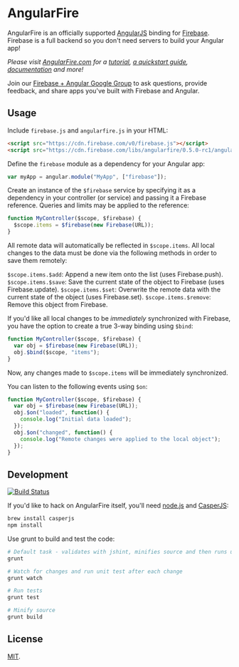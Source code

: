 AngularFire
===========
AngularFire is an officially supported [AngularJS](http://angularjs.org/) binding
for [Firebase](http://www.firebase.com/?utm_medium=web&utm_source=angularFire).
Firebase is a full backend so you don't need servers to build your Angular app!

*Please visit [AngularFire.com](http://angularfire.com) for a
[tutorial](http://angularfire.com/tutorial),
[a quickstart guide](http://angularfire.com/quickstart.html),
[documentation](http://angularfire.com/documentation.html) and more!*

Join our [Firebase + Angular Google Group](https://groups.google.com/forum/#!forum/firebase-angular) to ask questions, provide feedback, and share apps you've built with Firebase and Angular.

Usage
-----
Include `firebase.js` and `angularfire.js` in your HTML:

```html
<script src="https://cdn.firebase.com/v0/firebase.js"></script>
<script src="https://cdn.firebase.com/libs/angularfire/0.5.0-rc1/angularfire.js"></script>
````

Define the `firebase` module as a dependency for your Angular app:

```js
var myApp = angular.module("MyApp", ["firebase"]);
```

Create an instance of the `$firebase` service by specifying it as a dependency
in your controller (or service) and passing it a Firebase reference. Queries
and limits may be applied to the reference:

```js
function MyController($scope, $firebase) {
  $scope.items = $firebase(new Firebase(URL));
}
```

All remote data will automatically be reflected in `$scope.items`. All
local changes to the data must be done via the following methods in order
to save them remotely:

`$scope.items.$add`: Append a new item onto the list (uses Firebase.push).
`$scope.items.$save`: Save the current state of the object to Firebase (uses Firebase.update).
`$scope.items.$set`: Overwrite the remote data with the current state of the object (uses Firebase.set).
`$scope.items.$remove`: Remove this object from Firebase.

If you'd like all local changes to be *immediately* synchronized with Firebase,
you have the option to create a true 3-way binding using `$bind`:

```js
function MyController($scope, $firebase) {
  var obj = $firebase(new Firebase(URL));
  obj.$bind($scope, "items");
}
```

Now, any changes made to `$scope.items` will be immediately synchronized.

You can listen to the following events using `$on`:

```js
function MyController($scope, $firebase) {
  var obj = $firebase(new Firebase(URL));
  obj.$on("loaded", function() {
    console.log("Initial data loaded");
  });
  obj.$on("changed", function() {
    console.log("Remote changes were applied to the local object");
  });
}
```

Development
-----------
[![Build Status](https://travis-ci.org/firebase/angularFire.png)](https://travis-ci.org/firebase/angularFire)

If you'd like to hack on AngularFire itself, you'll need
[node.js](http://nodejs.org/download/) and
[CasperJS](https://github.com/n1k0/casperjs):

```bash
brew install casperjs
npm install
```

Use grunt to build and test the code:

```bash
# Default task - validates with jshint, minifies source and then runs unit tests
grunt

# Watch for changes and run unit test after each change
grunt watch

# Run tests
grunt test

# Minify source
grunt build
```

License
-------
[MIT](http://firebase.mit-license.org).
